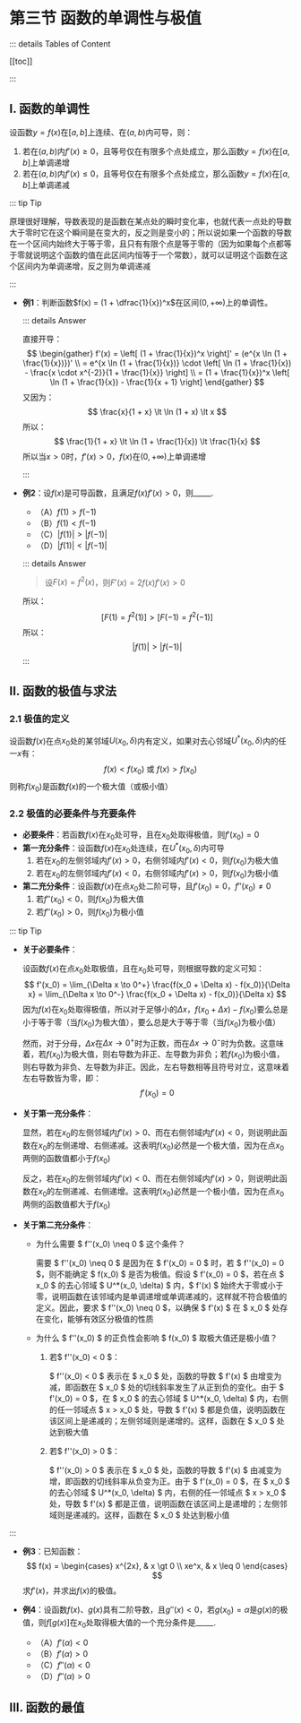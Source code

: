 # 第三节 函数的单调性与极值

::: details Tables of Content

[[toc]]

:::

## I. 函数的单调性

设函数$y = f(x)$在$\left[ a, b \right]$上连续、在$(a, b)$内可导，则：

1. 若在$(a, b)$内$f'(x) \geq 0$，且等号仅在有限多个点处成立，那么函数$y = f(x)$在$\left[ a , b \right]$上单调递增
2. 若在$(a, b)$内$f'(x) \leq 0$，且等号仅在有限多个点处成立，那么函数$y = f(x)$在$\left[ a , b \right]$上单调递减

::: tip Tip

原理很好理解，导数表现的是函数在某点处的瞬时变化率，也就代表一点处的导数大于零时它在这个瞬间是在变大的，反之则是变小的；所以说如果一个函数的导数在一个区间内始终大于等于零，且只有有限个点是等于零的（因为如果每个点都等于零就说明这个函数的值在此区间内恒等于一个常数），就可以证明这个函数在这个区间内为单调递增，反之则为单调递减

:::

- **例1**：判断函数$f(x) = (1 + \dfrac{1}{x})^x$在区间$(0, +\infty)$上的单调性。

    ::: details Answer

    直接开导：
    $$
    \begin{gather}
    f'(x) = \left[ (1 + \frac{1}{x})^x \right]' = (e^{x \ln (1 + \frac{1}{x})})' \\
    = e^{x \ln (1 + \frac{1}{x})} \cdot \left[ \ln (1 + \frac{1}{x}) - \frac{x \cdot x^{-2}}{1 + \frac{1}{x}} \right] \\
    = (1 + \frac{1}{x})^x \left[ \ln (1 + \frac{1}{x}) - \frac{1}{x + 1} \right] 
    \end{gather}
    $$
    又因为：
    $$
    \frac{x}{1 + x} \lt \ln (1 + x) \lt x
    $$
    所以：
    $$
    \frac{1}{1 + x} \lt \ln (1 + \frac{1}{x}) \lt \frac{1}{x}
    $$
    所以当$x \gt 0$时，$f'(x) \gt 0$，$f(x)$在$(0, +\infty)$上单调递增

    :::

- **例2**：设$f(x)$是可导函数，且满足$f(x) f'(x) \gt 0$，则\_\_\_\_\_.

    - （A）$f(1) \gt f(-1)$
    - （B）$f(1) \lt f(-1)$
    - （C）$\left| f(1) \right| \gt \left| f(-1) \right|$
    - （D）$\left| f(1) \right| \lt \left| f(-1) \right|$

    ::: details Answer

    > 设$F(x) = f^2(x)$，则$F'(x) = 2f(x)f'(x) \gt 0$

    所以：
    $$
    \left[ F(1) = f^2(1) \right] \gt \left[ F(-1) = f^2(-1) \right]
    $$
    所以：
    $$
    \left| f(1) \right| \gt \left| f(-1) \right|
    $$
    :::

## II. 函数的极值与求法

### 2.1 极值的定义

设函数$f(x)$在点$x_0$处的某邻域$U(x_0, \delta)$内有定义，如果对去心邻域$U^*(x_0, \delta)$内的任一$x$有：
$$
f(x) \lt f(x_0) \text{ 或 } f(x) \gt f(x_0)
$$
则称$f(x_0)$是函数$f(x)$的一个极大值（或极小值）

### 2.2 极值的必要条件与充要条件

- **必要条件**：若函数$f(x)$在$x_0$处可导，且在$x_0$处取得极值，则$f'(x_0) = 0$
- **第一充分条件**：设函数$f(x)$在$x_0$处连续，在$U^*(x_0, \delta)$内可导
    1. 若在$x_0$的左侧邻域内$f'(x) \gt 0$，右侧邻域内$f'(x) \lt 0$，则$f(x_0)$为极大值
    2. 若在$x_0$的左侧邻域内$f'(x) \lt 0$，右侧邻域内$f'(x) \gt 0$，则$f(x_0)$为极小值
- **第二充分条件**：设函数$f(x)$在点$x_0$处二阶可导，且$f'(x_0) = 0$，$f''(x_0) \neq 0$
    1. 若$f''(x_0) \lt 0$，则$f(x_0)$为极大值
    2. 若$f''(x_0) \gt 0$，则$f(x_0)$为极小值

::: tip Tip

- **关于必要条件**：

    设函数$f(x)$在点$x_0$处取极值，且在$x_0$处可导，则根据导数的定义可知：
    $$
    f'(x_0) = \lim_{\Delta x \to 0^+} \frac{f(x_0 + \Delta x) - f(x_0)}{\Delta x} = \lim_{\Delta x \to 0^-} \frac{f(x_0 + \Delta x) - f(x_0)}{\Delta x}
    $$
    因为$f(x)$在$x_0$处取得极值，所以对于足够小的$\Delta x$，$f(x_0 + \Delta x) - f(x_0)$要么总是小于等于零（当$f(x_0)$为极大值），要么总是大于等于零（当$f(x_0)$为极小值）

    然而，对于分母，$\Delta x$在$\Delta x \to 0^+$时为正数，而在$\Delta x \to 0^-$时为负数。这意味着，若$f(x_0)$为极大值，则右导数为非正、左导数为非负；若$f(x_0)$为极小值，则右导数为非负、左导数为非正。因此，左右导数相等且符号对立，这意味着左右导数皆为零，即：
    $$
    f'(x_0) = 0
    $$

- **关于第一充分条件**：

    显然，若在$x_0$的左侧邻域内$f'(x) \gt 0$、而在右侧邻域内$f'(x) \lt 0$，则说明此函数在$x_0$的左侧递增、右侧递减。这表明$f(x_0)$必然是一个极大值，因为在点$x_0$两侧的函数值都小于$f(x_0)$

    反之，若在$x_0$的左侧邻域内$f'(x) \lt 0$、而在右侧邻域内$f'(x) \gt 0$，则说明此函数在$x_0$的左侧递减、右侧递增。这表明$f(x_0)$必然是一个极小值，因为在点$x_0$两侧的函数值都大于$f(x_0)$

- **关于第二充分条件**：

  - 为什么需要 $ f''(x_0) \neq 0 $ 这个条件？
  
      需要 $ f''(x_0) \neq 0 $ 是因为在 $ f'(x_0) = 0 $ 时，若 $ f''(x_0) = 0 $，则不能确定 $ f(x_0) $ 是否为极值。假设 $ f'(x_0) = 0 $，若在点 $ x_0 $ 的去心邻域 $ U^*(x_0, \delta) $ 内，$ f'(x) $ 始终大于零或小于零，说明函数在该邻域内是单调递增或单调递减的，这样就不符合极值的定义。因此，要求 $ f''(x_0) \neq 0 $，以确保 $ f'(x) $ 在 $ x_0 $ 处存在变化，能够有效区分极值的性质
  
  - 为什么 $ f''(x_0) $ 的正负性会影响 $ f(x_0) $ 取极大值还是极小值？
  
      1. 若$ f''(x_0) < 0 $：
  
          $ f''(x_0) < 0 $ 表示在 $ x_0 $ 处，函数的导数 $ f'(x) $ 由增变为减，即函数在 $ x_0 $ 处的切线斜率发生了从正到负的变化。由于 $ f'(x_0) = 0 $，在 $ x_0 $ 的去心邻域 $ U^*(x_0, \delta) $ 内，右侧的任一邻域点 $ x > x_0 $ 处，导数 $ f'(x) $ 都是负值，说明函数在该区间上是递减的；左侧邻域则是递增的。这样，函数在 $ x_0 $ 处达到极大值
  
      2. 若$ f''(x_0) > 0 $：
  
          $ f''(x_0) > 0 $ 表示在 $ x_0 $ 处，函数的导数 $ f'(x) $ 由减变为增，即函数的切线斜率从负变为正。由于 $ f'(x_0) = 0 $，在 $ x_0 $ 的去心邻域 $ U^*(x_0, \delta) $ 内，右侧的任一邻域点 $ x > x_0 $ 处，导数 $ f'(x) $ 都是正值，说明函数在该区间上是递增的；左侧邻域则是递减的。这样，函数在 $ x_0 $ 处达到极小值

:::

- **例3**：已知函数：
    $$
    f(x) =
    \begin{cases}
    x^{2x}, & x \gt 0 \\
    xe^x, & x \leq 0
    \end{cases}
    $$
    求$f'(x)$，并求出$f(x)$的极值。

- **例4**：设函数$f(x)$、$g(x)$具有二阶导数，且$g''(x) \lt 0$，若$g(x_0) = \alpha$是$g(x)$的极值，则$f\left[ g(x) \right]$在$x_0$处取得极大值的一个充分条件是\_\_\_\_\_.

    - （A）$f'(\alpha) \lt 0$
    - （B）$f'(\alpha) \gt 0$
    - （C）$f''(\alpha) \lt 0$
    - （D）$f''(\alpha) \gt 0$

## III. 函数的最值